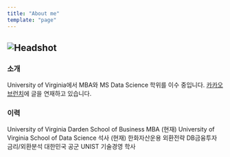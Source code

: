 ```yaml
---
title: "About me"
template: "page"
---
```

![Headshot](/media/dardenprofile.jpg=300x "Headshot")
---
### 소개
University of Virginia에서 MBA와 MS Data Science 학위를 이수 중입니다. [카카오 브런치](https://brunch.co.kr/@jaychoi1619#articles)에 글을 연재하고 있습니다.


### 이력
University of Virginia Darden School of Business MBA (현재)
University of Virginia School of Data Science 석사 (현재)
한화자산운용 외환전략
DB금융투자 금리/외환분석
대한민국 공군
UNIST 기술경영 학사